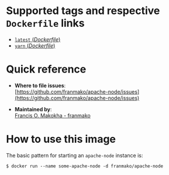 # Supported tags and respective `Dockerfile` links

-	[`latest` (*Dockerfile*)](https://github.com/franmako/apache-node/blob/master/Dockerfile)
-	[`yarn` (*Dockerfile*)](https://github.com/franmako/apache-node/blob/yarn/Dockerfile)

# Quick reference
-	**Where to file issues**:  
	[https://github.com/franmako/apache-node/issues](https://github.com/franmako/apache-node/issues)

-	**Maintained by**:  
	[Francis O. Makokha - franmako](https://github.com/franmako) 

# How to use this image

The basic pattern for starting an `apache-node` instance is:

```console
$ docker run --name some-apache-node -d franmako/apache-node
```
